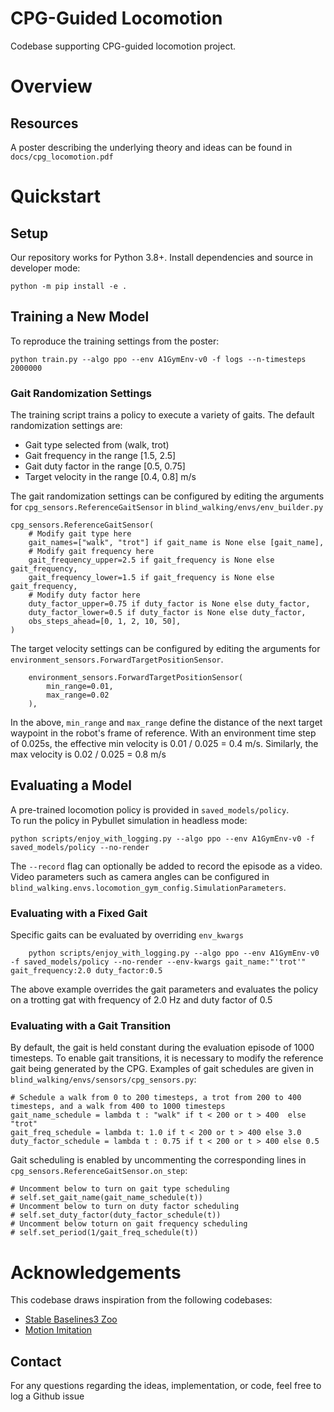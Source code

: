 # CPG-Guided Locomotion

Codebase supporting CPG-guided locomotion project. 

# Overview

## Resources

A poster describing the underlying theory and ideas can be found in ```docs/cpg_locomotion.pdf```

# Quickstart

## Setup

Our repository works for Python 3.8+. 
Install dependencies and source in developer mode:

```
python -m pip install -e .
```

## Training a New Model

To reproduce the training settings from the poster:

```
python train.py --algo ppo --env A1GymEnv-v0 -f logs --n-timesteps 2000000
```

### Gait Randomization Settings 

The training script trains a policy to execute a variety of gaits. The default randomization settings are: 
- Gait type selected from (walk, trot)
- Gait frequency in the range [1.5, 2.5]
- Gait duty factor in the range [0.5, 0.75]
- Target velocity in the range [0.4, 0.8] m/s

The gait randomization settings can be configured by editing the arguments for `cpg_sensors.ReferenceGaitSensor` in `blind_walking/envs/env_builder.py` 

```
cpg_sensors.ReferenceGaitSensor(
    # Modify gait type here
    gait_names=["walk", "trot"] if gait_name is None else [gait_name],
    # Modify gait frequency here
    gait_frequency_upper=2.5 if gait_frequency is None else gait_frequency,
    gait_frequency_lower=1.5 if gait_frequency is None else gait_frequency,
    # Modify duty factor here
    duty_factor_upper=0.75 if duty_factor is None else duty_factor,
    duty_factor_lower=0.5 if duty_factor is None else duty_factor,
    obs_steps_ahead=[0, 1, 2, 10, 50],
)
```

The target velocity settings can be configured by editing the arguments for 
`environment_sensors.ForwardTargetPositionSensor`.

```
    environment_sensors.ForwardTargetPositionSensor(
        min_range=0.01, 
        max_range=0.02
    ),
```
In the above, `min_range` and `max_range` define the distance of the next target waypoint in the robot's frame of reference. With an environment time step of 0.025s, the effective min velocity is 0.01 / 0.025 = 0.4 m/s. Similarly, the max velocity is 0.02 / 0.025 = 0.8 m/s

## Evaluating a Model 

A pre-trained locomotion policy is provided in `saved_models/policy`.  
To run the policy in Pybullet simulation in headless mode: 

```
python scripts/enjoy_with_logging.py --algo ppo --env A1GymEnv-v0 -f saved_models/policy --no-render
```

The `--record` flag can optionally be added to record the episode as a video. 
Video parameters such as camera angles can be configured in `blind_walking.envs.locomotion_gym_config.SimulationParameters`. 

### Evaluating with a Fixed Gait

Specific gaits can be evaluated by overriding `env_kwargs`

```
    python scripts/enjoy_with_logging.py --algo ppo --env A1GymEnv-v0 -f saved_models/policy --no-render --env-kwargs gait_name:"'trot'" gait_frequency:2.0 duty_factor:0.5
```

The above example overrides the gait parameters and evaluates the policy on a trotting gat with frequency of 2.0 Hz and duty factor of 0.5

### Evaluating with a Gait Transition

By default, the gait is held constant during the evaluation episode of 1000 timesteps. To enable gait transitions, it is necessary to modify the reference gait being generated by the CPG. Examples of gait schedules are given in `blind_walking/envs/sensors/cpg_sensors.py`: 

```
# Schedule a walk from 0 to 200 timesteps, a trot from 200 to 400 timesteps, and a walk from 400 to 1000 timesteps
gait_name_schedule = lambda t : "walk" if t < 200 or t > 400  else "trot"
gait_freq_schedule = lambda t: 1.0 if t < 200 or t > 400 else 3.0
duty_factor_schedule = lambda t : 0.75 if t < 200 or t > 400 else 0.5
```

Gait scheduling is enabled by uncommenting the corresponding lines in `cpg_sensors.ReferenceGaitSensor.on_step`: 

```
# Uncomment below to turn on gait type scheduling
# self.set_gait_name(gait_name_schedule(t))
# Uncomment below to turn on duty factor scheduling
# self.set_duty_factor(duty_factor_schedule(t))
# Uncomment below toturn on gait frequency scheduling
# self.set_period(1/gait_freq_schedule(t))
```


# Acknowledgements

This codebase draws inspiration from the following codebases: 
- [Stable Baselines3 Zoo](https://github.com/DLR-RM/rl-baselines3-zoo)
- [Motion Imitation](https://github.com/erwincoumans/motion_imitation)

## Contact

For any questions regarding the ideas, implementation, or code, feel free to log a Github issue
